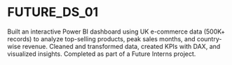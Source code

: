# FUTURE_DS_01
Built an interactive Power BI dashboard using UK e-commerce data (500K+ records) to analyze top-selling products, peak sales months, and country-wise revenue. Cleaned and transformed data, created KPIs with DAX, and visualized insights. Completed as part of a Future Interns project.
